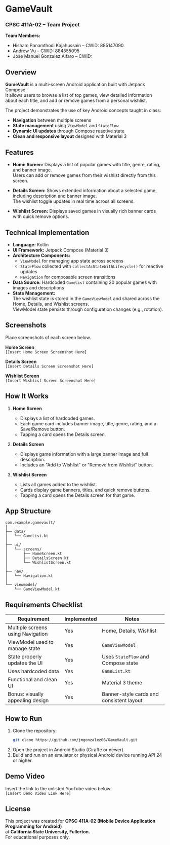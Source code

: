 # GameVault

### CPSC 411A-02 – Team Project
**Team Members:**
- Hisham Panamthodi Kajahussain – CWID: 885147090
- Andrew Vu – CWID: 884555095
- Jose Manuel Gonzalez Alfaro – CWID:


## Overview

**GameVault** is a multi-screen Android application built with Jetpack Compose.  
It allows users to browse a list of top games, view detailed information about each title, and add or remove games from a personal wishlist.

The project demonstrates the use of key Android concepts taught in class:
- **Navigation** between multiple screens
- **State management** using `ViewModel` and `StateFlow`
- **Dynamic UI updates** through Compose reactive state
- **Clean and responsive layout** designed with Material 3


## Features

- **Home Screen:** Displays a list of popular games with title, genre, rating, and banner image.  
  Users can add or remove games from their wishlist directly from this screen.

- **Details Screen:** Shows extended information about a selected game, including description and banner image.  
  The wishlist toggle updates in real time across all screens.

- **Wishlist Screen:** Displays saved games in visually rich banner cards with quick remove options.


## Technical Implementation

- **Language:** Kotlin
- **UI Framework:** Jetpack Compose (Material 3)
- **Architecture Components:**
    - `ViewModel` for managing app state across screens
    - `StateFlow` collected with `collectAsStateWithLifecycle()` for reactive updates
    - `Navigation` for composable screen transitions
- **Data Source:** Hardcoded `GameList` containing 20 popular games with images and descriptions
- **State Management:**  
  The wishlist state is stored in the `GameViewModel` and shared across the Home, Details, and Wishlist screens.  
  ViewModel state persists through configuration changes (e.g., rotation).


## Screenshots

Place screenshots of each screen below.

**Home Screen**  
`[Insert Home Screen Screenshot Here]`

**Details Screen**  
`[Insert Details Screen Screenshot Here]`

**Wishlist Screen**  
`[Insert Wishlist Screen Screenshot Here]`


## How It Works

1. **Home Screen**
    - Displays a list of hardcoded games.
    - Each game card includes banner image, title, genre, rating, and a Save/Remove button.
    - Tapping a card opens the Details screen.

2. **Details Screen**
    - Displays game information with a large banner image and full description.
    - Includes an "Add to Wishlist" or "Remove from Wishlist" button.

3. **Wishlist Screen**
    - Lists all games added to the wishlist.
    - Cards display game banners, titles, and quick remove buttons.
    - Tapping a card opens the Details screen for that game.


## App Structure
```
com.example.gamevault/
│
├── data/
│   └── GameList.kt
│
├── ui/
│   └── screens/
│       ├── HomeScreen.kt
│       ├── DetailsScreen.kt
│       └── WishlistScreen.kt
│
├── nav/
│   └── Navigation.kt
│
└── viewmodel/
    └── GameViewModel.kt
```

## Requirements Checklist

| Requirement                                | Implemented | Notes |
|--------------------------------------------|--------------|-------|
| Multiple screens using Navigation          | Yes          | Home, Details, Wishlist |
| ViewModel used to manage state             | Yes          | `GameViewModel` |
| State properly updates the UI              | Yes          | Uses `StateFlow` and Compose state |
| Uses hardcoded data                        | Yes          | `GameList.kt` |
| Functional and clean UI                    | Yes          | Material 3 theme |
| Bonus: visually appealing design           | Yes          | Banner-style cards and consistent layout |


## How to Run

1. Clone the repository:
   ```bash
   git clone https://github.com/jmgonzalez06/GameVault.git
   ```
2. Open the project in Android Studio (Giraffe or newer).
3. Build and run on an emulator or physical Android device running API 24 or higher.


## Demo Video

Insert the link to the unlisted YouTube video below:  
`[Insert Demo Video Link Here]`


## License

This project was created for **CPSC 411A-02 (Mobile Device Application Programming for Android)**  
at **California State University, Fullerton.**  
For educational purposes only.
